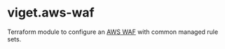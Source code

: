 # viget.aws-waf

Terraform module to configure an [AWS WAF](https://docs.aws.amazon.com/waf/latest/developerguide/waf-chapter.html) with common managed rule sets.

<!-- BEGIN_TF_DOCS -->
<!-- END_TF_DOCS -->
